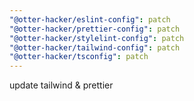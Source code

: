 ```yaml
---
"@otter-hacker/eslint-config": patch
"@otter-hacker/prettier-config": patch
"@otter-hacker/stylelint-config": patch
"@otter-hacker/tailwind-config": patch
"@otter-hacker/tsconfig": patch
---
```


update tailwind & prettier
